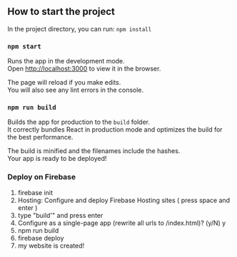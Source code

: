 ## How to start the project

In the project directory, you can run: `npm install`

### `npm start`

Runs the app in the development mode.<br />
Open [http://localhost:3000](http://localhost:3000) to view it in the browser.

The page will reload if you make edits.<br />
You will also see any lint errors in the console.

### `npm run build`

Builds the app for production to the `build` folder.<br />
It correctly bundles React in production mode and optimizes the build for the best performance.

The build is minified and the filenames include the hashes.<br />
Your app is ready to be deployed!

### Deploy on Firebase

1. firebase init
2. Hosting: Configure and deploy Firebase Hosting sites ( press space and enter )
3. type "build'" and press enter
4. Configure as a single-page app (rewrite all urls to /index.html)? (y/N) y
5. npm run build
6. firebase deploy
7. my website is created!
